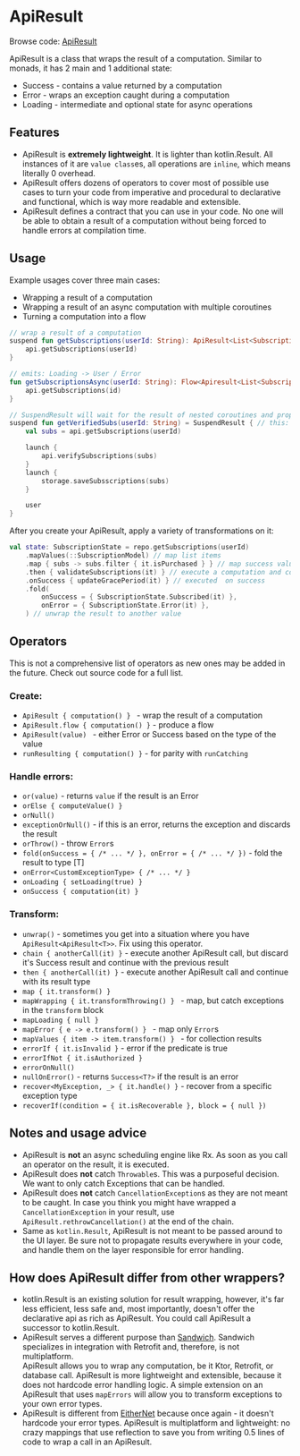 # ApiResult

Browse
code: [ApiResult](https://github.com/respawn-app/kmmutils/tree/master/apiresult/src/commonMain/kotlin/pro/respawn/kmmutils/apiresult)

ApiResult is a class that wraps the result of a computation.
Similar to monads, it has 2 main and 1 additional state:

* Success - contains a value returned by a computation
* Error - wraps an exception caught during a computation
* Loading - intermediate and optional state for async operations

## Features

* ApiResult is **extremely lightweight**. It is lighter than kotlin.Result.
  All instances of it are `value class`es, all operations are `inline`, which means literally 0 overhead.
* ApiResult offers dozens of operators to cover most of possible use cases to turn your
  code from imperative and procedural to declarative and functional, which is way more readable and extensible.
* ApiResult defines a contract that you can use in your code. No one will be able to obtain a result of a computation
  without being forced to handle errors at compilation time.

## Usage

Example usages cover three main cases:

* Wrapping a result of a computation
* Wrapping a result of an async computation with multiple coroutines
* Turning a computation into a flow

```kotlin
// wrap a result of a computation
suspend fun getSubscriptions(userId: String): ApiResult<List<SubscriptionResponse>> = ApiResult {
    api.getSubscriptions(userId)
}

// emits: Loading -> User / Error
fun getSubscriptionsAsync(userId: String): Flow<Apiresult<List<SubscriptionResponse>>> = ApiResult.flow {
    api.getSubscriptions(id)
}

// SuspendResult will wait for the result of nested coroutines and propagate exceptions thrown in them
suspend fun getVerifiedSubs(userId: String) = SuspendResult { // this: CoroutineScope
    val subs = api.getSubscriptions(userId)

    launch {
        api.verifySubscriptions(subs)
    }
    launch {
        storage.saveSubsscriptions(subs)
    }

    user
}
```

After you create your ApiResult, apply a variety of transformations on it:

```kotlin
val state: SubscriptionState = repo.getSubscriptions(userId)
    .mapValues(::SubscriptionModel) // map list items
    .map { subs -> subs.filter { it.isPurchased } } // map success value to filtered list
    .then { validateSubscriptions(it) } // execute a computation and continue with its result, propagating errors
    .onSuccess { updateGracePeriod(it) } // executed  on success
    .fold(
        onSuccess = { SubscriptionState.Subscribed(it) },
        onError = { SubscriptionState.Error(it) },
    ) // unwrap the result to another value
```

## Operators

This is not a comprehensive list of operators as new ones may be added in the future.
Check out source code for a full list.

### Create:

* `ApiResult { computation() } ` - wrap the result of a computation
* `ApiResult.flow { computation() }` - produce a flow
* `ApiResult(value) ` - either Error or Success based on the type of the value
* `runResulting { computation() }` - for parity with `runCatching`

### Handle errors:

* `or(value)` - returns `value` if the result is an Error
* `orElse { computeValue() }`
* `orNull()`
* `exceptionOrNull()` - if this is an error, returns the exception and discards the result
* `orThrow()` - throw `Error`s
* `fold(onSuccess = { /* ... */ }, onError = { /* ... */ })` - fold the result to type [T]
* `onError<CustomExceptionType> { /* ... */ }`
* `onLoading { setLoading(true) }`
* `onSuccess { computation(it) }`

### Transform:

* `unwrap()` - sometimes you get into a situation where you have `ApiResult<ApiResult<T>>`. Fix using this operator.
* `chain { anotherCall(it) }` - execute another ApiResult call,
  but discard it's Success result and continue with the previous result
* `then { anotherCall(it) }` - execute another ApiResult call and continue with its result type
* `map { it.transform() }`
* `mapWrapping { it.transformThrowing() } ` - map, but catch exceptions in the `transform` block
* `mapLoading { null }`
* `mapError { e -> e.transform() } `  - map only `Error`s
* `mapValues { item -> item.transform() } ` - for collection results
* `errorIf { it.isInvalid }` - error if the predicate is true
* `errorIfNot { it.isAuthorized }`
* `errorOnNull()`
* `nullOnError()` - returns `Success<T?>` if the result is an error
* `recover<MyException, _> { it.handle() }` - recover from a specific exception type
* `recoverIf(condition = { it.isRecoverable }, block = { null })`

## Notes and usage advice

* ApiResult is **not** an async scheduling engine like Rx.
  As soon as you call an operator on the result, it is executed.
* ApiResult does **not** catch `Throwable`s. This was a purposeful decision. We want to only catch Exceptions that
  can be handled.
* ApiResult does **not** catch `CancellationException`s as they are not meant to be caught.
  In case you think you might have wrapped a `CancellationException` in your result,
  use `ApiResult.rethrowCancellation()` at the end of the chain.
* Same as `kotlin.Result`, ApiResult is not meant to be passed around to the UI layer.
  Be sure not to propagate results everywhere in your code, and handle them on the layer responsible for error handling.

## How does ApiResult differ from other wrappers?

* kotlin.Result is an existing solution for result wrapping,
  however, it's far less efficient, less safe and, most importantly, doesn't offer the declarative api as rich as
  ApiResult. You could call ApiResult a successor to kotlin.Result.
* ApiResult serves a different purpose than [Sandwich](https://github.com/skydoves/sandwich).
  Sandwich specializes in integration with Retrofit and, therefore, is not multiplatform.  
  ApiResult allows you to wrap any computation, be it Ktor, Retrofit, or database call. ApiResult is more lightweight
  and extensible, because it does not hardcode error handling logic. A simple extension on an ApiResult that
  uses `mapErrors` will allow you to transform exceptions to your own error types.
* ApiResult is different from [EitherNet](https://github.com/slackhq/EitherNet) because once again -
  it doesn't hardcode your error types. ApiResult is multiplatform and lightweight:
  no crazy mappings that use reflection to save you from writing 0.5 lines of code to wrap a call in an ApiResult.
